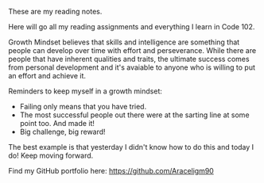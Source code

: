 These are my reading notes.

Here will go all my reading assignments and everything I learn in Code 102. 

Growth Mindset believes that skills and intelligence are something that people can develop over time with effort and perseverance. While there are people that have inherent qualities and traits, the ultimate success comes from personal development and it's avaiable to anyone who is willing to put an effort and achieve it. 

Reminders to keep myself in a growth mindset: 

- Failing only means that you have tried.
- The most successful people out there were at the sarting line at some point too. And made it!
- Big challenge, big reward!

The best example is that yesterday I didn't know how to do this and today I do! Keep moving forward. 

Find my GitHub portfolio here: https://github.com/Araceligm90 
